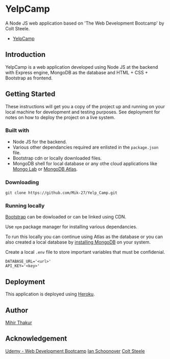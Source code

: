 # YelpCamp

A Node JS web application based on 'The Web Development Bootcamp' by Colt Steele.

* [YelpCamp](https://arcane-coast-33220.herokuapp.com/)

## Introduction

YelpCamp is a web application developed using Node JS at the backend with Express engine, MongoDB as the database and HTML + CSS + Bootstrap as frontend.

## Getting Started

These instructions will get you a copy of the project up and running on your local machine for development and testing purposes. See deployment for notes on how to deploy the project on a live system.

### Built with

* Node JS for the backend.
* Various other dependancies required are enlisted in the ``` package.json ``` file.
* Bootstrap cdn or locally downloaded files.
* MongoDB shell for local database or any othe cloud applications like [Mongo Lab](https://mlab.com/) or [MongoDB Atlas](https://www.mongodb.com/cloud/atlas).

### Downloading

``` git clone https://github.com/Mik-27/Yelp_Camp.git ```

### Running locally

[Bootstrap](https://getbootstrap.com/docs/4.5/getting-started/introduction/) can be dowloaded or can be linked using CDN.

Use ``` npm ``` package manager for installing various dependancies.

To run this locally you can continue using Atlas as the database or you can also created a local database by [installing MongoDB](https://www.mongodb.com/try/download/community) on your system.

Create a local ``` .env ``` file to store important variables that must be confidenial.
```
DATABASE_URL='<url>'
API_KEY='<key>'
```

## Deployment

This application is deployed using [Heroku](https://www.heroku.com/).

## Author

[Mihir Thakur](https://github.com/Mik-27)

## Acknowledgement

[Udemy - Web Development Bootcamp](https://www.udemy.com/course/the-web-developer-bootcamp/)
[Ian Schoonover](https://github.com/nax3t)
[Colt Steele](https://github.com/Colt)